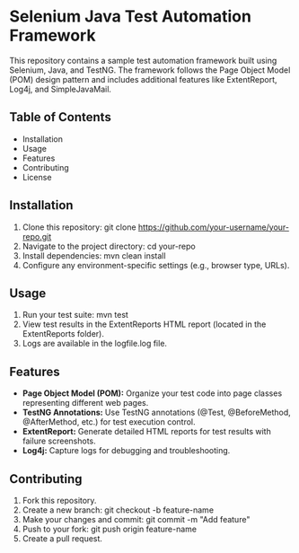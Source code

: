 # Selenium Java Test Automation Framework
This repository contains a sample test automation framework built using Selenium, Java, and TestNG. The framework follows the Page Object Model (POM) design pattern and includes additional features like ExtentReport, Log4j, and SimpleJavaMail.

## Table of Contents
+ Installation
+ Usage
+ Features
+ Contributing
+ License

## Installation
1. Clone this repository: git clone https://github.com/your-username/your-repo.git
2. Navigate to the project directory: cd your-repo
3. Install dependencies: mvn clean install
4. Configure any environment-specific settings (e.g., browser type, URLs).
   
## Usage
1. Run your test suite: mvn test
2. View test results in the ExtentReports HTML report (located in the ExtentReports folder).
3. Logs are available in the logfile.log file.
   
## Features
- **Page Object Model (POM):** Organize your test code into page classes representing different web pages.
- **TestNG Annotations:** Use TestNG annotations (@Test, @BeforeMethod, @AfterMethod, etc.) for test execution control.
- **ExtentReport:** Generate detailed HTML reports for test results with failure screenshots.
- **Log4j:** Capture logs for debugging and troubleshooting.
  
## Contributing
1. Fork this repository.
2. Create a new branch: git checkout -b feature-name
3. Make your changes and commit: git commit -m "Add feature"
4. Push to your fork: git push origin feature-name
5. Create a pull request.


